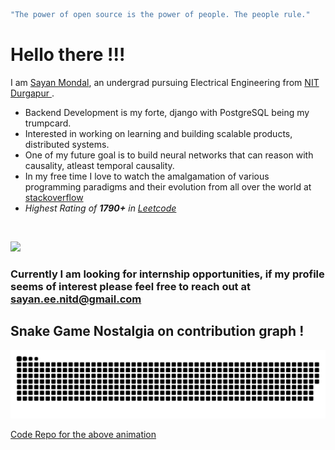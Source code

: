 ```cpp
"The power of open source is the power of people. The people rule."
```
# Hello there !!! 

I am [Sayan Mondal](http://sayanmondal.tech/), an undergrad pursuing Electrical Engineering from <a href="https://nitdgp.ac.in/"> NIT Durgapur </a> . <br>
<!-- - I am extremely fascinated by Machine Learning Algorithms 🧡.<br>
- Sometimes I build websites primarily using Django 😅. -->

- Backend Development is my forte, django with PostgreSQL being my trumpcard. 
- Interested in working on learning and building scalable products, distributed systems.
- One of my future goal is to build neural networks that can reason with causality, atleast temporal causality.
- In my free time I love to watch the amalgamation of various programming paradigms and their evolution from all over the world at <a href="https://stackoverflow.com/users/16361344/cshelly" >stackoverflow  </a>
- *Highest Rating of **1790+** in [Leetcode](https://leetcode.com/sasageyo/)*
<br/>

[![](https://cp-logo.vercel.app/leetcode/sasageyo)](https://leetcode.com/sasageyo/)


### Currently I am looking for internship opportunities, if my profile seems of interest please feel free to reach out at <a href="mailto:sayan.ee.nitd@gmail.com"> sayan.ee.nitd@gmail.com </a> 

## Snake Game Nostalgia on contribution graph !
![snake gif](https://github.com/sa-y-an/snake/blob/output/github-contribution-grid-snake.svg)

[Code Repo for the above animation](https://github.com/sa-y-an/snake)
<!--
**sayan-mondal-tech/sayan-mondal-tech** is a ✨ _special_ ✨ repository because its `README.md` (this file) appears on your GitHub profile.

Here are some ideas to get you started:

![Top Langs](https://github-readme-stats.vercel.app/api/top-langs/?username=sa-y-an)
<br>
<br>

<br>

![Sayan's GitHub stats](https://github-readme-stats.vercel.app/api?username=sa-y-an&hide=stars&count_private=true)

<br>
- 🔭 I’m currently working on ...
- 🌱 I’m currently learning ...
- 👯 I’m looking to collaborate on ...
- 🤔 I’m looking for help with ...
- 💬 Ask me about ...
- 📫 How to reach me: ...
- 😄 Pronouns: ...
- ⚡ Fun fact: ...
-->
